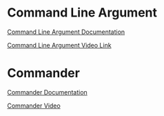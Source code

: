 # Command Line Argument
 
 [Command Line Argument Documentation](https://nodejs.org/en/knowledge/command-line/how-to-parse-command-line-arguments/)

 [Command Line Argument Video Link](https://www.youtube.com/watch?v=5aT02ihNueU)

 # Commander

 [Commander Documentation](https://www.npmjs.com/package/commander)

 [Commander Video](https://www.youtube.com/watch?v=sGiUYZJUiVo)